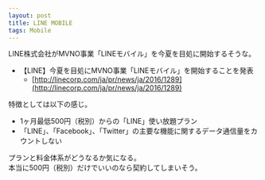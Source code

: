 ```yaml
---
layout: post
title: LINE MOBILE
tags: Mobile
---
```


LINE株式会社がMVNO事業「LINEモバイル」を今夏を目処に開始するそうな。

* 【LINE】今夏を目処にMVNO事業「LINEモバイル」を開始することを発表
    * [http://linecorp.com/ja/pr/news/ja/2016/1289](http://linecorp.com/ja/pr/news/ja/2016/1289)

特徴としては以下の感じ。

* 1ヶ月最低500円（税別）からの「LINE」使い放題プラン
* 「LINE」、「Facebook」、「Twitter」の主要な機能に関するデータ通信量をカウントしない

プランと料金体系がどうなるか気になる。  
本当に500円（税別）だけでいいのなら契約してしまいそう。